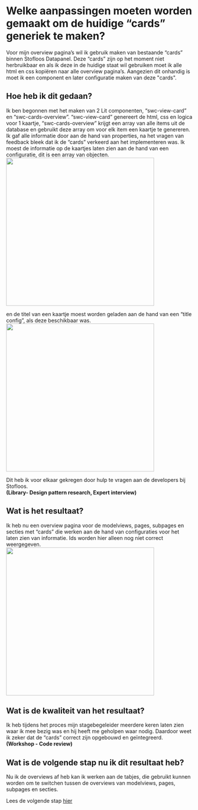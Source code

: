 # Welke aanpassingen moeten worden gemaakt om de huidige “cards” generiek te maken?
Voor mijn overview pagina’s wil ik gebruik maken van bestaande “cards” binnen Stofloos Datapanel. Deze “cards” zijn op het moment niet herbruikbaar 
en als ik deze in de huidige staat wil gebruiken moet ik alle html en css kopiëren naar alle overview pagina’s. Aangezien dit onhandig is moet ik 
een component en later configuratie maken van deze "cards".

## Hoe heb ik dit gedaan?
Ik ben begonnen met het maken van 2 Lit componenten, “swc-view-card” en “swc-cards-overview”. “swc-view-card” genereert de html, css en logica voor 1 kaartje,
“swc-cards-overview” krijgt een array van alle items uit de database en gebruikt deze array om voor elk item een kaartje te genereren. Ik gaf alle informatie 
door aan de hand van properties, na het vragen van feedback bleek dat ik de “cards” verkeerd aan het implementeren was. Ik moest de informatie op de kaartjes laten 
zien aan de hand van een configuratie, dit is een array van objecten.
<img src="https://github.com/Timsel1/PortfolioS5/assets/90602424/847bf801-9936-4a9b-be37-1b278d6a2b14" width=400px; />

en de titel van een kaartje moest worden geladen aan de hand van een “title config”, als deze beschikbaar was.
<img src="https://github.com/Timsel1/PortfolioS5/assets/90602424/b06a5ba9-a94e-417c-afed-0b6adc78c36d" width=400px; />

Dit heb ik voor elkaar gekregen door hulp te vragen aan de developers bij Stofloos.  
**(Library- Design pattern research, Expert interview)**

## Wat is het resultaat?
Ik heb nu een overview pagina voor de modelviews, pages, subpages en secties met “cards” die werken aan de hand van configuraties voor het laten zien van informatie. 
Ids worden hier alleen nog niet correct weergegeven.  
<img src="https://github.com/Timsel1/PortfolioS5/assets/90602424/3723c185-53b7-46ff-80cb-ab6aa24c5ae5" width=400px; />  


## Wat is de kwaliteit van het resultaat?
Ik heb tijdens het proces mijn stagebegeleider meerdere keren laten zien waar ik mee bezig was en hij heeft me geholpen waar nodig. Daardoor weet ik zeker dat de “cards” correct zijn opgebouwd en geïntegreerd.  
**(Workshop - Code review)**

## Wat is de volgende stap nu ik dit resultaat heb?
Nu ik de overviews af heb kan ik werken aan de tabjes, die gebruikt kunnen worden om te switchen tussen de overviews van modelviews, pages, subpages en secties.

Lees de volgende stap [hier](2.%20NavigationTabs.md)
